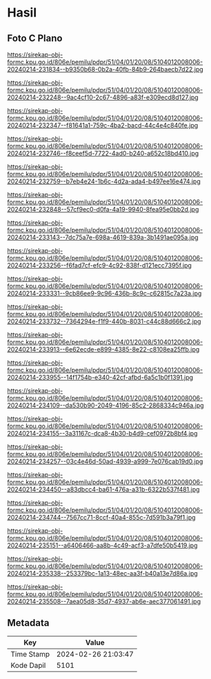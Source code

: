 # Hasil

## Foto C Plano

https://sirekap-obj-formc.kpu.go.id/806e/pemilu/pdpr/51/04/01/20/08/5104012008006-20240214-231834--b9350b68-0b2a-40fb-84b9-264baecb7d22.jpg

https://sirekap-obj-formc.kpu.go.id/806e/pemilu/pdpr/51/04/01/20/08/5104012008006-20240214-232248--9ac4cf10-2c67-4896-a83f-e309ecd8d127.jpg

https://sirekap-obj-formc.kpu.go.id/806e/pemilu/pdpr/51/04/01/20/08/5104012008006-20240214-232347--f81641a1-759c-4ba2-bacd-44c4e4c840fe.jpg

https://sirekap-obj-formc.kpu.go.id/806e/pemilu/pdpr/51/04/01/20/08/5104012008006-20240214-232746--f8ceef5d-7722-4ad0-b240-a652c18bd410.jpg

https://sirekap-obj-formc.kpu.go.id/806e/pemilu/pdpr/51/04/01/20/08/5104012008006-20240214-232759--b7eb4e24-1b6c-4d2a-ada4-b497ee16e474.jpg

https://sirekap-obj-formc.kpu.go.id/806e/pemilu/pdpr/51/04/01/20/08/5104012008006-20240214-232848--57cf9ec0-d0fa-4a19-9940-8fea95e0bb2d.jpg

https://sirekap-obj-formc.kpu.go.id/806e/pemilu/pdpr/51/04/01/20/08/5104012008006-20240214-233143--7dc75a7e-698a-4619-839a-3b1491ae095a.jpg

https://sirekap-obj-formc.kpu.go.id/806e/pemilu/pdpr/51/04/01/20/08/5104012008006-20240214-233256--f6fad7cf-efc9-4c92-838f-d121ecc7395f.jpg

https://sirekap-obj-formc.kpu.go.id/806e/pemilu/pdpr/51/04/01/20/08/5104012008006-20240214-233331--9cb86ee9-9c96-436b-8c9c-c62815c7a23a.jpg

https://sirekap-obj-formc.kpu.go.id/806e/pemilu/pdpr/51/04/01/20/08/5104012008006-20240214-233732--7364294e-f1f9-440b-8031-c44c88d666c2.jpg

https://sirekap-obj-formc.kpu.go.id/806e/pemilu/pdpr/51/04/01/20/08/5104012008006-20240214-233913--6e62ecde-e899-4385-8e22-c8108ea25ffb.jpg

https://sirekap-obj-formc.kpu.go.id/806e/pemilu/pdpr/51/04/01/20/08/5104012008006-20240214-233955--14f1754b-e340-42cf-afbd-6a5c1b0f1391.jpg

https://sirekap-obj-formc.kpu.go.id/806e/pemilu/pdpr/51/04/01/20/08/5104012008006-20240214-234109--da530b90-2049-4196-85c2-2868334c946a.jpg

https://sirekap-obj-formc.kpu.go.id/806e/pemilu/pdpr/51/04/01/20/08/5104012008006-20240214-234155--3a31167c-dca8-4b30-b4d9-cef0972b8bf4.jpg

https://sirekap-obj-formc.kpu.go.id/806e/pemilu/pdpr/51/04/01/20/08/5104012008006-20240214-234257--03c4e46d-50ad-4939-a999-7e076cab19d0.jpg

https://sirekap-obj-formc.kpu.go.id/806e/pemilu/pdpr/51/04/01/20/08/5104012008006-20240214-234450--a83dbcc4-ba61-476a-a31b-6322b537f481.jpg

https://sirekap-obj-formc.kpu.go.id/806e/pemilu/pdpr/51/04/01/20/08/5104012008006-20240214-234744--7567cc71-8ccf-40a4-855c-7d591b3a79f1.jpg

https://sirekap-obj-formc.kpu.go.id/806e/pemilu/pdpr/51/04/01/20/08/5104012008006-20240214-235151--a6406466-aa8b-4c49-acf3-a7dfe50b5419.jpg

https://sirekap-obj-formc.kpu.go.id/806e/pemilu/pdpr/51/04/01/20/08/5104012008006-20240214-235338--253379bc-1a13-48ec-aa3f-b40a13e7d86a.jpg

https://sirekap-obj-formc.kpu.go.id/806e/pemilu/pdpr/51/04/01/20/08/5104012008006-20240214-235508--7aea05d8-35d7-4937-ab6e-aec377061491.jpg


## Metadata

| Key        | Value               |
| ---------- | ------------------- |
| Time Stamp | 2024-02-26 21:03:47 |
| Kode Dapil | 5101                |



